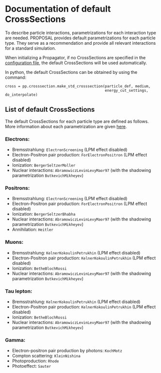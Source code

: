 # Documentation of default CrossSections

To describe particle interactions, parametrizations for each interaction type are needed.
PROPOSAL provides default parametrizations for each particle type.
They serve as a recommendation and provide all relevant interactions for a standard simulation.

When initializing a Propagator, if no CrossSections are specified in the [configuration file](https://github.com/tudo-astroparticlephysics/PROPOSAL/blob/master/docs/config_docu.md),
the default CrossSections will be used automatically.

In python, the default CrossSections can be obtained by using the command:

```
cross = pp.crosssection.make_std_crosssection(particle_def, medium, 
                                              energy_cut_settings, do_interpolate)
```

## List of default CrossSections

The default CrossSections for each particle type are defined as follows.
More information about each parametrization are given [here](https://github.com/tudo-astroparticlephysics/PROPOSAL/blob/master/docs/default_crosssections.md).

### Electrons:

- Bremsstrahlung: `ElectronScreening` (LPM effect disabled)
- Electron-Positron pair production: `ForElectronPositron` (LPM effect disabled)
- Ionization: `BergerSeltzerMoller`
- Nuclear interactions: `AbramowiczLevinLevyMaor97` (with the shadowing parametrization `ButkevichMikheyev`)

### Positrons:

- Bremsstrahlung: `ElectronScreening` (LPM effect disabled)
- Electron-Positron pair production: `ForElectronPositron` (LPM effect disabled)
- Ionization: `BergerSeltzerBhabha`
- Nuclear interactions: `AbramowiczLevinLevyMaor97` (with the shadowing parametrization `ButkevichMikheyev`)
- Annihilation: `Heitler`

### Muons:

- Bremsstrahlung: `KelnerKokoulinPetrukhin` (LPM effect disabled)
- Electron-Positron pair production: `KelnerKokoulinPetrukhin` (LPM effect disabled)
- Ionization: `BetheBlochRossi`
- Nuclear interactions: `AbramowiczLevinLevyMaor97` (with the shadowing parametrization `ButkevichMikheyev`)

### Tau lepton:

- Bremsstrahlung: `KelnerKokoulinPetrukhin` (LPM effect disabled)
- Electron-Positron pair production: `KelnerKokoulinPetrukhin` (LPM effect disabled)
- Ionization: `BetheBlochRossi`
- Nuclear interactions: `AbramowiczLevinLevyMaor97` (with the shadowing parametrization `ButkevichMikheyev`)

### Gamma:

- Electron-positron pair production by photons: `KochMotz`
- Compton scattering: `KleinNishina`
- Photoproduction: `Rhode`
- Photoeffect: `Sauter`